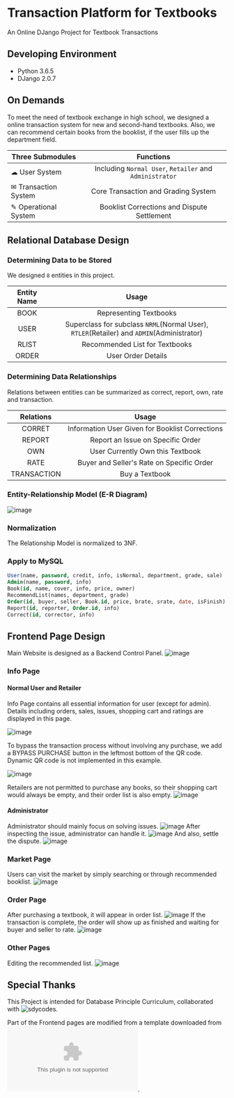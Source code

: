 # Transaction Platform for Textbooks
An Online DJango Project for Textbook Transactions

## Developing Environment
* Python 3.6.5
* DJango 2.0.7

## On Demands
To meet the need of textbook exchange in high school, we designed a online transaction system for new and second-hand textbooks.
Also, we can recommend certain books from the booklist, if the user fills up the department field.

| Three Submodules | Functions |
| - | :-: |
| ☁ User System | Including `Normal User`, `Retailer` and `Administrator` |
| ✉ Transaction System | Core Transaction and Grading System |
| ✎ Operational System | Booklist Corrections and Dispute Settlement |

## Relational Database Design
### Determining Data to be Stored
We designed `8` entities in this project.

| Entity Name | Usage |
| :-: | :-: |
| BOOK | Representing Textbooks |
| USER | Superclass for subclass `NRML`(Normal User), `RTLER`(Retailer) and `ADMIN`(Administrator) |
| RLIST | Recommended List for Textbooks |
| ORDER | User Order Details |

### Determining Data Relationships
Relations between entities can be summarized as correct, report, own, rate and transaction.

| Relations | Usage |
| :-: | :-: |
| CORRET | Information User Given for Booklist Corrections |
| REPORT | Report an Issue on Specific Order |
| OWN | User Currently Own this Textbook |
| RATE | Buyer and Seller's Rate on Specific Order |
| TRANSACTION | Buy a Textbook |

### Entity-Relationship Model (E-R Diagram)
![image](https://github.com/BXYMartin/SQL-TextbookDB/blob/master/imgs/E-R_Diagram.png)

### Normalization
The Relationship Model is normalized to 3NF.

### Apply to MySQL
``` SQL
User(name, password, credit, info, isNormal, department, grade, sale)
Admin(name, password, info)
Book(id, name, cover, info, price, owner)
RecommendList(names, department, grade)
Order(id, buyer, seller, Book.id, price, brate, srate, date, isFinish)
Report(id, reporter, Order.id, info)
Correct(id, corrector, info)
```

## Frontend Page Design
Main Website is designed as a Backend Control Panel.
![image](https://github.com/BXYMartin/SQL-TextbookDB/blob/master/imgs/Main.png)
### Info Page
#### Normal User and Retailer

Info Page contains all essential information for user (except for admin). Details including orders, sales, issues, shopping cart and ratings are displayed in this page.

![image](https://github.com/BXYMartin/SQL-TextbookDB/blob/master/imgs/Cart.png)


To bypass the transaction process without involving any purchase, we add a BYPASS PURCHASE button in the leftmost bottom of the QR code. Dynamic QR code is not implemented in this example.

![image](https://github.com/BXYMartin/SQL-TextbookDB/blob/master/imgs/Purchase.png)

Retailers are not permitted to purchase any books, so their shopping cart would always be empty, and their order list is also empty.
![image](https://github.com/BXYMartin/SQL-TextbookDB/blob/master/imgs/Info.png)


#### Administrator
Administrator should mainly focus on solving issues. 
![image](https://github.com/BXYMartin/SQL-TextbookDB/blob/master/imgs/Issue.png)
After inspecting the issue, administrator can handle it.
![image](https://github.com/BXYMartin/SQL-TextbookDB/blob/master/imgs/Handle.png)
And also, settle the dispute.
![image](https://github.com/BXYMartin/SQL-TextbookDB/blob/master/imgs/Settle.png)

### Market Page
Users can visit the market by simply searching or through recommended booklist.
![image](https://github.com/BXYMartin/SQL-TextbookDB/blob/master/imgs/Shopping.png)
### Order Page
After purchasing a textbook, it will appear in order list.
![image](https://github.com/BXYMartin/SQL-TextbookDB/blob/master/imgs/Order.png)
If the transaction is complete, the order will show up as finished and waiting for buyer and seller to rate.
![image](https://github.com/BXYMartin/SQL-TextbookDB/blob/master/imgs/Finished.png)

### Other Pages
Editing the recommended list.
![image](https://github.com/BXYMartin/SQL-TextbookDB/blob/master/imgs/Edit.png)


## Special Thanks
This Project is intended for Database Principle Curriculum, collaborated with ![sdycodes](https://github.com/sdycodes/DatabasePro).

Part of the Frontend pages are modified from a template downloaded from ![Template Website](www.cssmoban.com).
